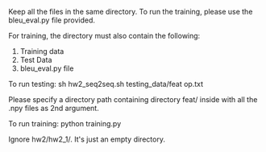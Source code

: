 Keep all the files in the same directory.
To run the training, please use the bleu_eval.py file provided.

For training, the directory must also contain the following:
1. Training data
2. Test Data
3. bleu_eval.py file



To run testing:
sh hw2_seq2seq.sh testing_data/feat op.txt

Please specify a directory path containing directory feat/ inside with all the .npy files as 2nd argument.

To run training:
python training.py


Ignore hw2/hw2_1/.
It's just an empty directory.
